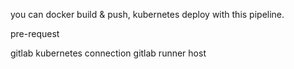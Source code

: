 you can docker build & push, kubernetes deploy with this pipeline.

pre-request

gitlab kubernetes connection
gitlab runner host

